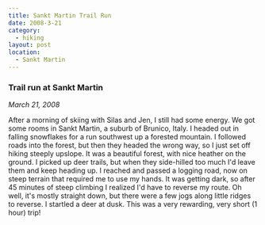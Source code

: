 ```yaml
---
title: Sankt Martin Trail Run
date: 2008-3-21
category:
  - hiking
layout: post
location:
  - Sankt Martin
---
```


### Trail run at Sankt Martin
_March 21, 2008_

After a morning of skiing with Silas and Jen, I still had some energy. We got
some rooms in Sankt Martin, a suburb of Brunico, Italy. I headed out in falling
snowflakes for a run southwest up a forested mountain. I followed roads into
the forest, but then they headed the wrong way, so I just set off hiking
steeply upslope. It was a beautiful forest, with nice heather on the ground. I
picked up deer trails, but when they side-hilled too much I'd leave them and
keep heading up. I reached and passed a logging road, now on steep terrain that
required me to use my hands. It was getting dark, so after 45 minutes of steep
climbing I realized I'd have to reverse my route. Oh well, it's mostly straight
down, but there were a few jogs along little ridges to reverse. I startled a
deer at dusk. This was a very rewarding, very short (1 hour) trip!
